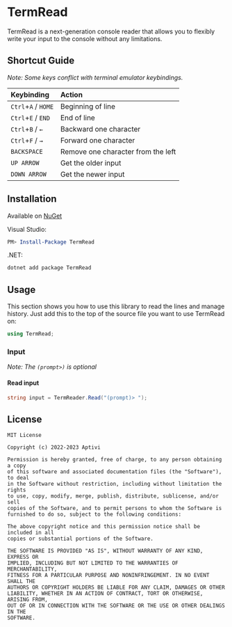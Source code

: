 # TermRead

TermRead is a next-generation console reader that allows you to flexibly write your input to the console without any limitations.

## Shortcut Guide

_Note: Some keys conflict with terminal emulator keybindings._

| Keybinding                         | Action                                               |
|:-----------------------------------|:-----------------------------------------------------|
| `Ctrl`+`A` / `HOME`                | Beginning of line                                    |
| `Ctrl`+`E` / `END`                 | End of line                                          |
| `Ctrl`+`B` / `←`                   | Backward one character                               |
| `Ctrl`+`F` / `→`                   | Forward one character                                |
| `BACKSPACE`                        | Remove one character from the left                   |
| `UP ARROW`                         | Get the older input                                  |
| `DOWN ARROW`                       | Get the newer input                                  |

## Installation

Available on [NuGet](https://www.nuget.org/packages/TermRead/)

Visual Studio:

```powershell
PM> Install-Package TermRead
```

.NET:

```bash
dotnet add package TermRead
```

## Usage

This section shows you how to use this library to read the lines and manage history. Just add this to the top of the source file you want to use TermRead on:

```csharp
using TermRead;
```

### Input

_Note: The `(prompt>)` is optional_

#### Read input

```csharp
string input = TermReader.Read("(prompt)> ");
```

## License

```
MIT License

Copyright (c) 2022-2023 Aptivi

Permission is hereby granted, free of charge, to any person obtaining a copy
of this software and associated documentation files (the "Software"), to deal
in the Software without restriction, including without limitation the rights
to use, copy, modify, merge, publish, distribute, sublicense, and/or sell
copies of the Software, and to permit persons to whom the Software is
furnished to do so, subject to the following conditions:

The above copyright notice and this permission notice shall be included in all
copies or substantial portions of the Software.

THE SOFTWARE IS PROVIDED "AS IS", WITHOUT WARRANTY OF ANY KIND, EXPRESS OR
IMPLIED, INCLUDING BUT NOT LIMITED TO THE WARRANTIES OF MERCHANTABILITY,
FITNESS FOR A PARTICULAR PURPOSE AND NONINFRINGEMENT. IN NO EVENT SHALL THE
AUTHORS OR COPYRIGHT HOLDERS BE LIABLE FOR ANY CLAIM, DAMAGES OR OTHER
LIABILITY, WHETHER IN AN ACTION OF CONTRACT, TORT OR OTHERWISE, ARISING FROM,
OUT OF OR IN CONNECTION WITH THE SOFTWARE OR THE USE OR OTHER DEALINGS IN THE
SOFTWARE.
```
